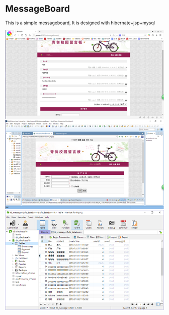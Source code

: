 # MessageBoard
This is a simple messageboard, It is designed with hibernate+jsp+mysql


<img src="https://github.com/Nietzschecat/MessageBoard/raw/master/messageboard/screenshot/1.png" width =900/>
<img src="https://github.com/Nietzschecat/MessageBoard/raw/master/messageboard/screenshot/2.png" width =900/>
<img src="https://github.com/Nietzschecat/MessageBoard/raw/master/messageboard/screenshot/3.png" width =900/>
